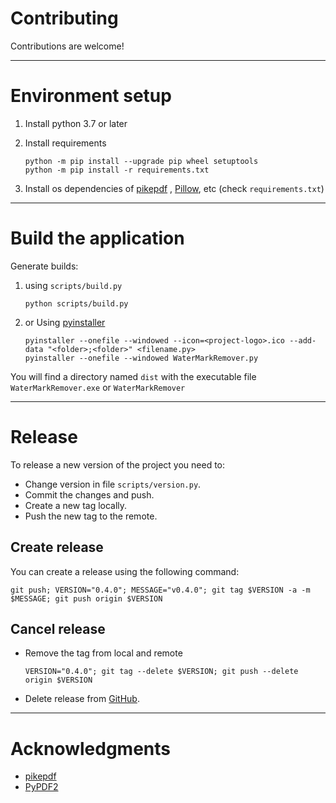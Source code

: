 # Contributing

Contributions are welcome!

--------------------------------------------------------------------------------

# Environment setup

1. Install python 3.7 or later
2. Install requirements
    ```shell
    python -m pip install --upgrade pip wheel setuptools
    python -m pip install -r requirements.txt
    ```

3. Install os dependencies of [pikepdf](https://pikepdf.readthedocs.io/en/latest/)
   , [Pillow](https://pillow.readthedocs.io/en/stable/), etc (check `requirements.txt`)

--------------------------------------------------------------------------------

# Build the application

Generate builds:

1. using `scripts/build.py`
   ```shell
   python scripts/build.py
   ```

2. or Using [pyinstaller](https://pyinstaller.readthedocs.io/en/stable/index.html)
   ```shell
   pyinstaller --onefile --windowed --icon=<project-logo>.ico --add-data "<folder>;<folder>" <filename.py>
   pyinstaller --onefile --windowed WaterMarkRemover.py
   ```

You will find a directory named `dist` with the executable file `WaterMarkRemover.exe` or `WaterMarkRemover`

--------------------------------------------------------------------------------

# Release

To release a new version of the project you need to:

- Change version in file ```scripts/version.py```.
- Commit the changes and push.
- Create a new tag locally.
- Push the new tag to the remote.

## Create release

You can create a release using the following command:

```shell
git push; VERSION="0.4.0"; MESSAGE="v0.4.0"; git tag $VERSION -a -m $MESSAGE; git push origin $VERSION
```

## Cancel release

- Remove the tag from local and remote
  ```shell
  VERSION="0.4.0"; git tag --delete $VERSION; git push --delete origin $VERSION
  ```

- Delete release from [GitHub](https://github.com/naskio/watermark-remover/releases/).

--------------------------------------------------------------------------------

# Acknowledgments

- [pikepdf](https://pikepdf.readthedocs.io/en/latest/topics/page.html)
- [PyPDF2](https://stackoverflow.com/questions/41769120/search-and-replace-for-text-within-a-pdf-in-python)
